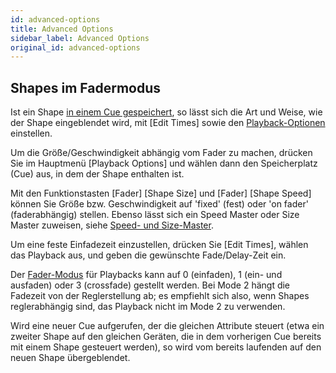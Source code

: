 ```yaml
---
id: advanced-options
title: Advanced Options
sidebar_label: Advanced Options
original_id: advanced-options
---
```


Shapes im Fadermodus
--------------------

Ist ein Shape [in einem Cue gespeichert](shape-generator.md#verwenden-von-shapes-in-cues), 
so lässt sich die Art und Weise, wie der Shape eingeblendet wird, mit \[Edit Times\] 
sowie den [Playback-Optionen](../cues/playback-options.md) einstellen.

Um die Größe/Geschwindigkeit abhängig vom Fader zu machen, drücken Sie
im Hauptmenü \[Playback Options\] und wählen dann den Speicherplatz
(Cue) aus, in dem der Shape enthalten ist.

Mit den Funktionstasten \[Fader\] \[Shape Size\] und \[Fader\] \[Shape
Speed\] können Sie Größe bzw. Geschwindigkeit auf 'fixed' (fest) oder
'on fader' (faderabhängig) stellen. Ebenso lässt sich ein Speed Master
oder Size Master zuweisen, siehe
[Speed- und Size-Master](../running-the-show/playback-controls.md#speed--und-size-master).

Um eine feste Einfadezeit einzustellen, drücken Sie \[Edit Times\],
wählen das Playback aus, und geben die gewünschte Fade/Delay-Zeit ein.

Der [Fader-Modus](../cues/playback-options.md#fader-mode) für Playbacks 
kann auf 0 (einfaden), 1 (ein- und ausfaden) oder 3 (crossfade) gestellt 
werden. Bei Mode 2 hängt die Fadezeit von der Reglerstellung ab; es 
empfiehlt sich also, wenn Shapes reglerabhängig sind, das Playback nicht 
im Mode 2 zu verwenden.

Wird eine neuer Cue aufgerufen, der die gleichen Attribute steuert (etwa
ein zweiter Shape auf den gleichen Geräten, die in dem vorherigen Cue
bereits mit einem Shape gesteuert werden), so wird vom bereits laufenden
auf den neuen Shape übergeblendet.